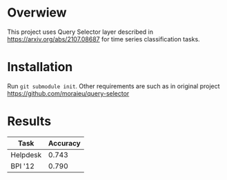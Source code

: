 # Overwiew
This project uses Query Selector layer described in https://arxiv.org/abs/2107.08687 for time series classification tasks.


# Installation
Run `git submodule init`. Other requirements are such as in original project https://github.com/moraieu/query-selector

# Results

| Task | Accuracy |
| ------------- | ------------- |
| Helpdesk  | 0.743  |
| BPI '12  | 0.790  |


